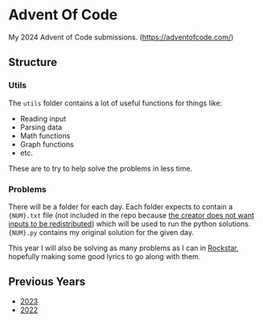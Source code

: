 # Advent Of Code

My 2024 Advent of Code submissions.
(https://adventofcode.com/)

## Structure
### Utils
The `utils` folder contains a lot of useful functions for things like:
- Reading input
- Parsing data
- Math functions
- Graph functions
- etc.

These are to try to help solve the problems in less time.

### Problems
There will be a folder for each day. Each folder expects to contain a `{NUM}.txt` file (not included in the repo because [the creator does not want inputs to be redistributed](https://adventofcode.com/2024/about)) which will be used to run the python solutions. `{NUM}.py` contains my original solution for the given day.

This year I will also be solving as many problems as I can in [Rockstar](https://github.com/RockstarLang/rockstar), hopefully making some good lyrics to go along with them.

## Previous Years
- [2023](https://github.com/duckyluuk/AoC-2023)
- [2022](https://github.com/duckyluuk/AoC-2022)
